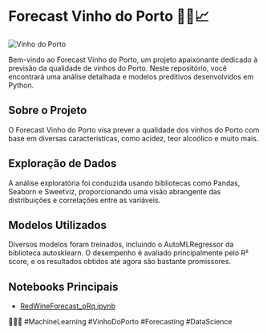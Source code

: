 # Forecast Vinho do Porto 🍇🍷📈

![Vinho do Porto](https://www.mundoportugues.pt/wp-content/uploads/sites/3/2020/11/1-vinho-do-porto-suica.jpg)

Bem-vindo ao Forecast Vinho do Porto, um projeto apaixonante dedicado à previsão da qualidade de vinhos do Porto. Neste repositório, você encontrará uma análise detalhada e modelos preditivos desenvolvidos em Python.

## Sobre o Projeto
O Forecast Vinho do Porto visa prever a qualidade dos vinhos do Porto com base em diversas características, como acidez, teor alcoólico e muito mais.

## Exploração de Dados
A análise exploratória foi conduzida usando bibliotecas como Pandas, Seaborn e Sweetviz, proporcionando uma visão abrangente das distribuições e correlações entre as variáveis.

## Modelos Utilizados
Diversos modelos foram treinados, incluindo o AutoMLRegressor da biblioteca autosklearn. O desempenho é avaliado principalmente pelo R² score, e os resultados obtidos até agora são bastante promissores.

## Notebooks Principais
- [RedWineForecast_pRq.ipynb](Inserir_Link_do_Notebook_Aqui)

🍇🍷🚀 #MachineLearning #VinhoDoPorto #Forecasting #DataScience
